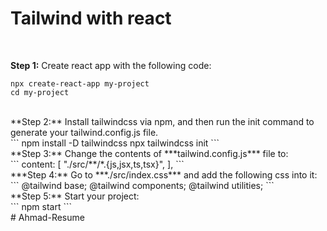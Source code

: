 # Tailwind with react 
<br />

**Step 1:** Create react app with the following code:<br />
```
npx create-react-app my-project
cd my-project
```
<br />
**Step 2:** Install tailwindcss via npm, and then run the init command to generate your tailwind.config.js file.<br />
```
npm install -D tailwindcss
npx tailwindcss init
```
<br />
**Step 3:** Change the contents of ***tailwind.config.js*** file to:<br />
```
  content: [
    "./src/**/*.{js,jsx,ts,tsx}",
  ],
```
<br />
***Step 4:** Go to ***./src/index.css*** and add the following css into it:<br />
```
@tailwind base;
@tailwind components;
@tailwind utilities;
```
<br />
**Step 5:** Start your project:<br />
```
npm start
```
<br />
# A h m a d - R e s u m e 
 
 
